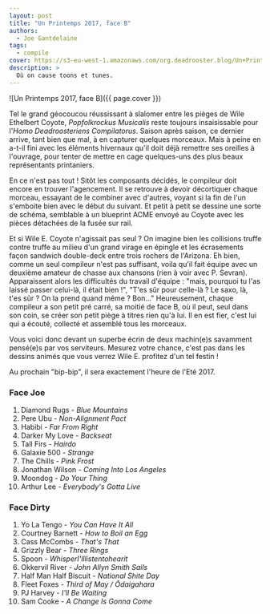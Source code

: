 ```yaml
---
layout: post
title: "Un Printemps 2017, face B"
authors:
  - Joe Gantdelaine
tags:
  - compile
cover: https://s3-eu-west-1.amazonaws.com/org.deadrooster.blog/Un+Printemps+2017-face+B.jpg
description: >
  Où on cause toons et tunes.
---
```


![Un Printemps 2017, face B]({{ page.cover }})

Tel le grand géocoucou réussissant à slalomer entre les pièges de Wile Ethelbert
Coyote, _Popfolkrockus Musicalis_ reste toujours insaisissable pour l'_Homo
Deadroosteriens Compilatorus_. Saison après saison, ce dernier arrive, tant bien
que mal, à en capturer quelques morceaux. Mais à peine en a-t-il fini avec les
éléments hivernaux qu'il doit déjà remettre ses oreilles à l'ouvrage, pour
tenter de mettre en cage quelques-uns des plus beaux représentants printaniers.

En ce n'est pas tout ! Sitôt les composants décidés, le compileur doit encore en
trouver l'agencement. Il se retrouve à devoir décortiquer chaque morceau,
essayant de le combiner avec d'autres, voyant si la fin de l'un s'emboite bien
avec le début du suivant. Et petit à petit se dessine une sorte de schéma,
semblable à un blueprint ACME envoyé au Coyote avec les pièces détachées de la
fusée sur rail.

Et si Wile E. Coyote n'agissait pas seul ? On imagine bien les collisions truffe
contre truffe au milieu d'un grand virage en épingle et les écrasements façon
sandwich double-deck entre trois rochers de l'Arizona. Eh bien, comme un seul
compileur n'est pas suffisant, voila qu'il fait équipe avec un deuxième amateur
de chasse aux chansons (rien à voir avec P. Sevran). Apparaissent alors les
difficultés du travail d'équipe : "mais, pourquoi tu l'as laissé passer
celui-là, il était bien !", "T'es sûr pour celle-là ? Le saxo, là, t'es sûr ? On
la prend quand même ? Bon..." Heureusement, chaque compileur a son petit pré
carré, sa moitié de face B, où il peut, seul dans son coin, se créer son petit
piège à titres rien qu'à lui. Il en est fier, c'est lui qui a écouté, collecté
et assemblé tous les morceaux.

Vous voici donc devant un superbe écrin de deux machin(e)s savamment pensé(e)s
par vos serviteurs. Mesurez votre chance, c'est pas dans les dessins animés que
vous verrez Wile E. profitez d'un tel festin !

Au prochain "bip-bip", il sera exactement l'heure de l'Eté 2017.

<div id='printemps-2017-face-B-playlist'
     class="dr-playlist"
     dr-spotify-id="2FhlVbCDvPojqLvF0ZIrQH"
     dr-spotify-user="guiguilele">
</div>

### Face Joe

1. Diamond Rugs - _Blue Mountains_
1. Pere Ubu - _Non-Alignment Pact_
1. Habibi - _Far From Right_
1. Darker My Love - _Backseat_
1. Tall Firs - _Hairdo_
1. Galaxie 500 - _Strange_
1. The Chills - _Pink Frost_
1. Jonathan Wilson - _Coming Into Los Angeles_
1. Moondog - _Do Your Thing_
1. Arthur Lee - _Everybody's Gotta Live_

### Face Dirty

1. Yo La Tengo - _You Can Have It All_
1. Courtney Barnett - _How to Boil an Egg_
1. Cass McCombs - _That's That_
1. Grizzly Bear - _Three Rings_
1. Spoon - _WhisperI'lllistentohearit_
1. Okkervil River - _John Allyn Smith Sails_
1. Half Man Half Biscuit - _National Shite Day_
1. Fleet Foxes - _Third of May / Ōdaigahara_
1. PJ Harvey - _I'll Be Waiting_
1. Sam Cooke - _A Change Is Gonna Come_
